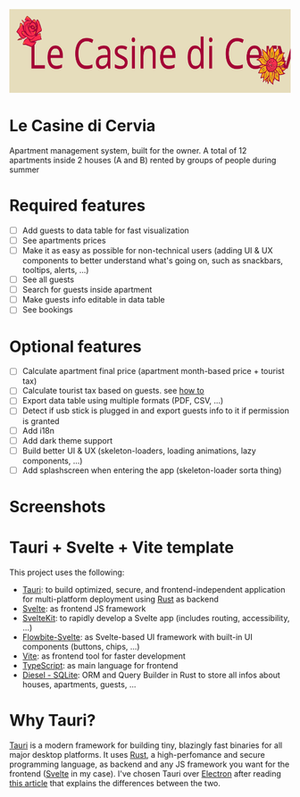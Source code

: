 <div align="center">
  <img src="https://github.com/seve-andre/casine/blob/main/public/casine.svg" alt="Le Casine di Cervia logo" height="150" />
</div>

# Le Casine di Cervia
Apartment management system, built for the owner. A total of 12 apartments inside 2 houses (A and B) rented by groups of people during summer

# Required features
- [ ] Add guests to data table for fast visualization
- [ ] See apartments prices
- [ ] Make it as easy as possible for non-technical users (adding UI & UX components to better understand what's going on, such as snackbars, tooltips, alerts, ...)
- [ ] See all guests
- [ ] Search for guests inside apartment
- [ ] Make guests info editable in data table
- [ ] See bookings

# Optional features
- [ ] Calculate apartment final price (apartment month-based price + tourist tax)
- [ ] Calculate tourist tax based on guests. see [how to](https://www.ovest.com/it/la-tassa-di-soggiorno-in-italia/)
- [ ] Export data table using multiple formats (PDF, CSV, ...)
- [ ] Detect if usb stick is plugged in and export guests info to it if permission is granted
- [ ] Add i18n
- [ ] Add dark theme support
- [ ] Build better UI & UX (skeleton-loaders, loading animations, lazy components, ...)
- [ ] Add splashscreen when entering the app (skeleton-loader sorta thing)

# Screenshots

# Tauri + Svelte + Vite template
This project uses the following:
- [Tauri](https://tauri.app/): to build optimized, secure, and frontend-independent application for multi-platform deployment using [Rust](https://www.rust-lang.org) as backend
- [Svelte](https://svelte.dev/): as frontend JS framework
- [SvelteKit](https://kit.svelte.dev/): to rapidly develop a Svelte app (includes routing, accessibility, ...)
- [Flowbite-Svelte](https://flowbite-svelte.com/): as Svelte-based UI framework with built-in UI components (buttons, chips, ...)
- [Vite](https://vitejs.dev/): as frontend tool for faster development
- [TypeScript](https://www.typescriptlang.org/): as main language for frontend
- [Diesel - SQLite](https://diesel.rs/): ORM and Query Builder in Rust to store all infos about houses, apartments, guests, ...

# Why Tauri?
[Tauri](https://tauri.app/) is a modern framework for building tiny, blazingly fast binaries for all major desktop platforms. It uses [Rust](https://www.rust-lang.org), a high-perfomance and secure programming language, as backend and any JS framework you want for the frontend ([Svelte](https://svelte.dev/) in my case). I've chosen Tauri over [Electron](https://www.electronjs.org/) after reading [this article](https://betterprogramming.pub/will-tauri-be-an-electron-killer-38fd6478004) that explains the differences between the two.

